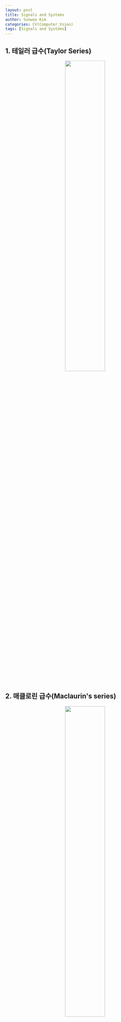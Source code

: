 ```yaml
---
layout: post
title: Signals and Systems
author: Sunwoo Kim
categories: CV(Computer_Vsion)
tags: [Signals and Systems]
---
```


## 1. 테일러 급수(Taylor Series)
<center><img src="/public/img/Signals and Systems-Taylor series, Euler Function and LTI system/01.png" width="50%"></center>

## 2. 매클로린 급수(Maclaurin's series)
<center><img src="/public/img/Signals and Systems-Taylor series, Euler Function and LTI system/02.png" width="50%"></center>

## 3. 오일러 함수(Euler Function)
<center><img src="/public/img/Signals and Systems-Taylor series, Euler Function and LTI system/02.png" width="50%"></center>

### 3.1 오일러 함수 증명
<center><img src="/public/img/Signals and Systems-Taylor series, Euler Function and LTI system/03.png" width="50%"></center>
<center><img src="/public/img/Signals and Systems-Taylor series, Euler Function and LTI system/04.png" width="50%"></center>
<center><img src="/public/img/Signals and Systems-Taylor series, Euler Function and LTI system/05.png" width="50%"></center>
<center><img src="/public/img/Signals and Systems-Taylor series, Euler Function and LTI system/06.png" width="50%"></center>

### 3.2 복소평면에서 오일러 함수
<center><img src="/public/img/Signals and Systems-Taylor series, Euler Function and LTI system/07.png" width="50%"></center>

### 3.3 왜 오일러 함수인가?
<center><img src="/public/img/Signals and Systems-Taylor series, Euler Function and LTI system/08.png" width="50%"></center>
<center><img src="/public/img/Signals and Systems-Taylor series, Euler Function and LTI system/09.png" width="50%"></center>
<center><img src="/public/img/Signals and Systems-Taylor series, Euler Function and LTI system/10.png" width="50%"></center>
<center><img src="/public/img/Signals and Systems-Taylor series, Euler Function and LTI system/11.png" width="50%"></center>
<center><img src="/public/img/Signals and Systems-Taylor series, Euler Function and LTI system/12.png" width="50%"></center>


## 4.LTI system(Linear Time Invariant system)

### 4.1 Linearity
<center><img src="/public/img/Signals and Systems-Taylor series, Euler Function and LTI system/13.png" width="50%"></center>

### 4.2 Time Invariativity
<center><img src="/public/img/Signals and Systems-Taylor series, Euler Function and LTI system/14.png" width="50%"></center>
<center><img src="/public/img/Signals and Systems-Taylor series, Euler Function and LTI system/15.png" width="50%"></center>

### 4.3 왜 LTI system인가?
<center><img src="/public/img/Signals and Systems-Taylor series, Euler Function and LTI system/16.png" width="50%"></center>
